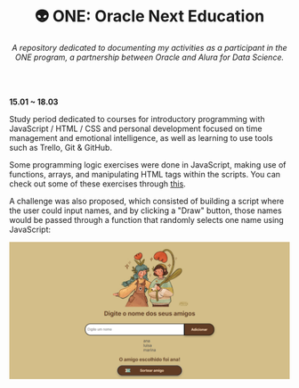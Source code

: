 <div align = "center">
    <h1>👽 ONE: Oracle Next Education</h1>
    <h6>A repository dedicated to documenting my activities as a participant in the ONE program, a partnership between Oracle and Alura for Data Science.</h6>
</div>

<br>

<b>15.01 ~ 18.03</b>

Study period dedicated to courses for introductory programming with JavaScript / HTML / CSS and personal development focused on time management and emotional intelligence, as well as learning to use tools such as Trello, Git & GitHub.

Some programming logic exercises were done in JavaScript, making use of functions, arrays, and manipulating HTML tags within the scripts. You can check out some of these exercises through [this](https://github.com/itscypriano/oracle-next-education/blob/main/exercicios-curso2.js).

A challenge was also proposed, which consisted of building a script where the user could input names, and by clicking a "Draw" button, those names would be passed through a function that randomly selects one name using JavaScript:

![pic](./challenge-amigo-secreto_pt-main/header/print2.png)
